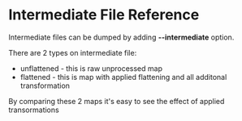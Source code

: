 # Intermediate File Reference

Intermediate files can be dumped by adding **--intermediate** option.

There are 2 types on intermediate file:

- unflattened - this is raw unprocessed map
- flattened - this is map with applied flattening and all additonal transformation

By comparing these 2 maps it's easy to see the effect of applied transormations

